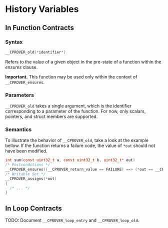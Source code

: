 # History Variables

## In Function Contracts

### Syntax

```c
__CPROVER_old(*identifier*)
```

Refers to the value of a given object in the pre-state of a function within the
_ensures_ clause.

**Important.** This function may be used only within the context of `__CPROVER_ensures`.

### Parameters

`__CPROVER_old` takes a single argument, which is the identifier
corresponding to a parameter of the function. For now, only scalars,
pointers, and struct members are supported.

### Semantics

To illustrate the behavior of `__CPROVER_old`, take a look at the example
bellow.  If the function returns a failure code, the value of `*out` should not
have been modified.

```c
int sum(const uint32_t a, const uint32_t b, uint32_t* out)
/* Postconditions */
__CPROVER_ensures((__CPROVER_return_value == FAILURE) ==> (*out == __CPROVER_old(*out)))
/* Writable Set */
__CPROVER_assigns(*out)
{
  /* ... */
}
```

## In Loop Contracts

TODO: Document `__CPROVER_loop_entry` and `__CPROVER_loop_old`.

